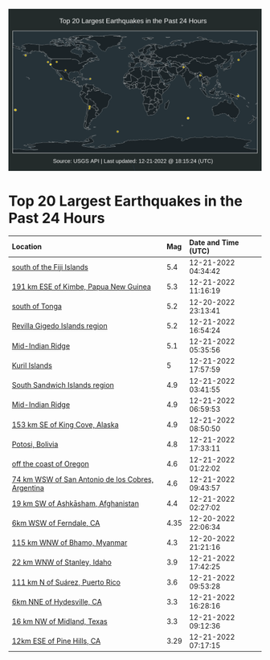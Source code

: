 ![Map](./map.png)

# Top 20 Largest Earthquakes in the Past 24 Hours

| Location | Mag | Date and Time (UTC) |
|:---|:---|:---|
| [south of the Fiji Islands](https://earthquake.usgs.gov/earthquakes/eventpage/us6000jarz) | 5.4 | 12-21-2022 04:34:42 |
| [191 km ESE of Kimbe, Papua New Guinea](https://earthquake.usgs.gov/earthquakes/eventpage/us6000jau3) | 5.3 | 12-21-2022 11:16:19 |
| [south of Tonga](https://earthquake.usgs.gov/earthquakes/eventpage/us6000japz) | 5.2 | 12-20-2022 23:13:41 |
| [Revilla Gigedo Islands region](https://earthquake.usgs.gov/earthquakes/eventpage/us6000javv) | 5.2 | 12-21-2022 16:54:24 |
| [Mid-Indian Ridge](https://earthquake.usgs.gov/earthquakes/eventpage/us6000jash) | 5.1 | 12-21-2022 05:35:56 |
| [Kuril Islands](https://earthquake.usgs.gov/earthquakes/eventpage/us6000jaw4) | 5 | 12-21-2022 17:57:59 |
| [South Sandwich Islands region](https://earthquake.usgs.gov/earthquakes/eventpage/us6000jark) | 4.9 | 12-21-2022 03:41:55 |
| [Mid-Indian Ridge](https://earthquake.usgs.gov/earthquakes/eventpage/us6000jasw) | 4.9 | 12-21-2022 06:59:53 |
| [153 km SE of King Cove, Alaska](https://earthquake.usgs.gov/earthquakes/eventpage/us6000jatf) | 4.9 | 12-21-2022 08:50:50 |
| [Potosi, Bolivia](https://earthquake.usgs.gov/earthquakes/eventpage/us6000javz) | 4.8 | 12-21-2022 17:33:11 |
| [off the coast of Oregon](https://earthquake.usgs.gov/earthquakes/eventpage/us6000jaqz) | 4.6 | 12-21-2022 01:22:02 |
| [74 km WSW of San Antonio de los Cobres, Argentina](https://earthquake.usgs.gov/earthquakes/eventpage/us6000jatu) | 4.6 | 12-21-2022 09:43:57 |
| [19 km SW of Ashkāsham, Afghanistan](https://earthquake.usgs.gov/earthquakes/eventpage/us6000jar7) | 4.4 | 12-21-2022 02:27:02 |
| [6km WSW of Ferndale, CA](https://earthquake.usgs.gov/earthquakes/eventpage/nc73822026) | 4.35 | 12-20-2022 22:06:34 |
| [115 km WNW of Bhamo, Myanmar](https://earthquake.usgs.gov/earthquakes/eventpage/us6000japf) | 4.3 | 12-20-2022 21:21:16 |
| [22 km WNW of Stanley, Idaho](https://earthquake.usgs.gov/earthquakes/eventpage/us6000jaw1) | 3.9 | 12-21-2022 17:42:25 |
| [111 km N of Suárez, Puerto Rico](https://earthquake.usgs.gov/earthquakes/eventpage/pr2022355001) | 3.6 | 12-21-2022 09:53:28 |
| [6km NNE of Hydesville, CA](https://earthquake.usgs.gov/earthquakes/eventpage/nc73822556) | 3.3 | 12-21-2022 16:28:16 |
| [16 km NW of Midland, Texas](https://earthquake.usgs.gov/earthquakes/eventpage/tx2022yxmi) | 3.3 | 12-21-2022 09:12:36 |
| [12km ESE of Pine Hills, CA](https://earthquake.usgs.gov/earthquakes/eventpage/nc73822341) | 3.29 | 12-21-2022 07:17:15 |

